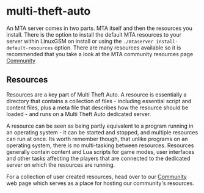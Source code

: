 # multi-theft-auto

An MTA server comes in two parts. MTA itself and then the resources you install. There is the option to install the default MTA resources to your server within LinuxGSM on install or using the `./mtaserver install-default-resources` option. There are many resources available so it is recommended that you take a look at the MTA community resources page [Community](https://community.mtasa.com)

## Resources

Resources are a key part of Multi Theft Auto. A resource is essentially a directory that contains a collection of files - including essential script and content files, plus a meta file that describes how the resource should be loaded - and runs on a Multi Theft Auto dedicated server.

A resource can be seen as being partly equivalent to a program running in an operating system - it can be started and stopped, and multiple resources can run at once. Its worth remember though, that unlike programs on an operating system, there is no multi-tasking between resources. Resources generally contain content and Lua scripts for game modes, user interfaces and other tasks affecting the players that are connected to the dedicated server on which the resources are running.

For a collection of user created resources, head over to our [Community](https://community.mtasa.com) web page which serves as a place for hosting our community's resources.

